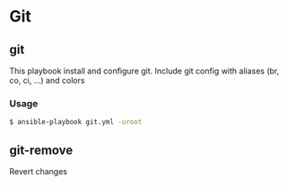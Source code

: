 Git
==========

## git

This playbook install and configure git.
Include git config with aliases (br, co, ci, ...) and colors

### Usage

``` bash
$ ansible-playbook git.yml -uroot
```

## git-remove

Revert changes
